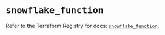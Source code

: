 # `snowflake_function`

Refer to the Terraform Registry for docs: [`snowflake_function`](https://registry.terraform.io/providers/snowflake-labs/snowflake/0.87.1/docs/resources/function).
